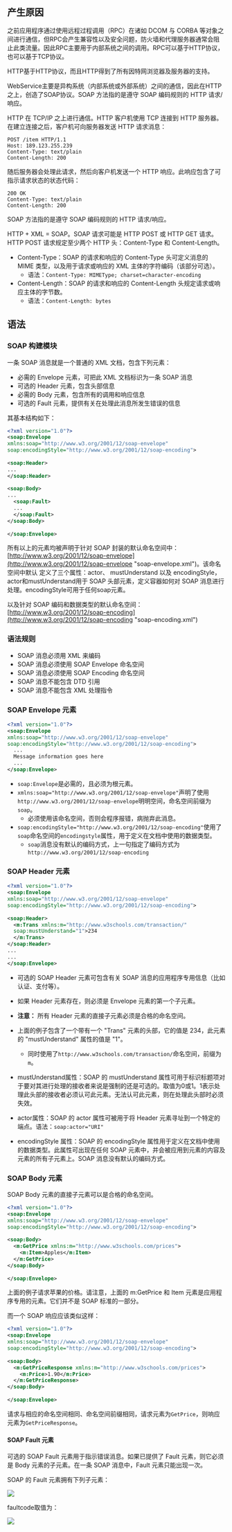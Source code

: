 ## 产生原因

之前应用程序通过使用远程过程调用（RPC）在诸如 DCOM 与 CORBA 等对象之间进行通信，但RPC会产生兼容性以及安全问题，防火墙和代理服务器通常会阻止此类流量。因此RPC主要用于内部系统之间的调用。RPC可以基于HTTP协议，也可以基于TCP协议。

HTTP基于HTTP协议，而且HTTP得到了所有因特网浏览器及服务器的支持。

WebService主要是异构系统（内部系统或外部系统）之间的通信，因此在HTTP之上，创造了SOAP协议。SOAP 方法指的是遵守 SOAP 编码规则的 HTTP 请求/响应。

HTTP 在 TCP/IP 之上进行通信。HTTP 客户机使用 TCP 连接到 HTTP 服务器。在建立连接之后，客户机可向服务器发送 HTTP 请求消息：

```text
POST /item HTTP/1.1
Host: 189.123.255.239
Content-Type: text/plain
Content-Length: 200
```

随后服务器会处理此请求，然后向客户机发送一个 HTTP 响应。此响应包含了可指示请求状态的状态代码：

```text
200 OK
Content-Type: text/plain
Content-Length: 200
```

SOAP 方法指的是遵守 SOAP 编码规则的 HTTP 请求/响应。

HTTP + XML = SOAP。SOAP 请求可能是 HTTP POST 或 HTTP GET 请求。HTTP POST 请求规定至少两个 HTTP 头：Content-Type 和 Content-Length。

- Content-Type：SOAP 的请求和响应的 Content-Type 头可定义消息的 MIME 类型，以及用于请求或响应的 XML 主体的字符编码（该部分可选）。
	- 语法：`Content-Type: MIMEType; charset=character-encoding`
- Content-Length：SOAP 的请求和响应的 Content-Length 头规定请求或响应主体的字节数。
	- 语法：`Content-Length: bytes`

## 语法

### SOAP 构建模块

一条 SOAP 消息就是一个普通的 XML 文档，包含下列元素：

- 必需的 Envelope 元素，可把此 XML 文档标识为一条 SOAP 消息
- 可选的 Header 元素，包含头部信息
- 必需的 Body 元素，包含所有的调用和响应信息
- 可选的 Fault 元素，提供有关在处理此消息所发生错误的信息

其基本结构如下：

```xml
<?xml version="1.0"?>  
<soap:Envelope  
xmlns:soap="http://www.w3.org/2001/12/soap-envelope"  
soap:encodingStyle="http://www.w3.org/2001/12/soap-encoding">  
  
<soap:Header>  
...  
</soap:Header>  
  
<soap:Body>  
...  
  <soap:Fault>  
  ...  
  </soap:Fault>  
</soap:Body>  
  
</soap:Envelope>
```

所有以上的元素均被声明于针对 SOAP 封装的默认命名空间中：[http://www.w3.org/2001/12/soap-envelope](http://www.w3.org/2001/12/soap-envelope "soap-envelope.xml")。该命名空间中默认 定义了三个属性：actor、 mustUnderstand 以及 encodingStyle，actor和mustUnderstand用于 SOAP 头部元素，定义容器如何对 SOAP 消息进行处理。encodingStyle可用于任何soap元素。

以及针对 SOAP 编码和数据类型的默认命名空间：[http://www.w3.org/2001/12/soap-encoding](http://www.w3.org/2001/12/soap-encoding "soap-encoding.xml")

### 语法规则

- SOAP 消息必须用 XML 来编码
- SOAP 消息必须使用 SOAP Envelope 命名空间
- SOAP 消息必须使用 SOAP Encoding 命名空间
- SOAP 消息不能包含 DTD 引用
- SOAP 消息不能包含 XML 处理指令

### SOAP Envelope 元素

```xml
<?xml version="1.0"?>
<soap:Envelope
xmlns:soap="http://www.w3.org/2001/12/soap-envelope"
soap:encodingStyle="http://www.w3.org/2001/12/soap-encoding">
  ...
  Message information goes here
  ...
</soap:Envelope>
```

- `soap:Envelope`是必需的，且必须为根元素。
- `xmlns:soap="http://www.w3.org/2001/12/soap-envelope"`声明了使用`http://www.w3.org/2001/12/soap-envelope`明明空间，命名空间前缀为`soap`。
	- 必须使用该命名空间，否则会程序报错，病抛弃此消息。
- `soap:encodingStyle="http://www.w3.org/2001/12/soap-encoding"`使用了`soap`命名空间的`encodingstyle`属性，用于定义在文档中使用的数据类型。
	- `soap`消息没有默认的编码方式，上一句指定了编码方式为`http://www.w3.org/2001/12/soap-encoding`

### SOAP Header 元素

```xml
<?xml version="1.0"?>  
<soap:Envelope  
xmlns:soap="http://www.w3.org/2001/12/soap-envelope"  
soap:encodingStyle="http://www.w3.org/2001/12/soap-encoding">  
  
<soap:Header>  
  <m:Trans xmlns:m="http://www.w3schools.com/transaction/"  
  soap:mustUnderstand="1">234  
  </m:Trans>  
</soap:Header>  
...  
...  
</soap:Envelope>
```

- 可选的 SOAP Header 元素可包含有关 SOAP 消息的应用程序专用信息（比如认证、支付等）。
- 如果 Header 元素存在，则必须是 Envelope 元素的第一个子元素。
- **注意：** 所有 Header 元素的直接子元素必须是合格的命名空间。
- 上面的例子包含了一个带有一个 "Trans" 元素的头部，它的值是 234，此元素的 "mustUnderstand" 属性的值是 "1"。
	- 同时使用了`http://www.w3schools.com/transaction/`命名空间，前缀为`m`。

- mustUnderstand属性：SOAP 的 mustUnderstand 属性可用于标识标题项对于要对其进行处理的接收者来说是强制的还是可选的。取值为0或1。1表示处理此头部的接收者必须认可此元素。无法认可此元素，则在处理此头部时必须失效。
- actor属性：SOAP 的 actor 属性可被用于将 Header 元素寻址到一个特定的端点。语法：`soap:actor="URI"`
- encodingStyle 属性：SOAP 的 encodingStyle 属性用于定义在文档中使用的数据类型。此属性可出现在任何 SOAP 元素中，并会被应用到元素的内容及元素的所有子元素上。SOAP 消息没有默认的编码方式。

### SOAP Body 元素

SOAP Body 元素的直接子元素可以是合格的命名空间。

```xml
<?xml version="1.0"?>  
<soap:Envelope  
xmlns:soap="http://www.w3.org/2001/12/soap-envelope"  
soap:encodingStyle="http://www.w3.org/2001/12/soap-encoding">  
  
<soap:Body>  
  <m:GetPrice xmlns:m="http://www.w3schools.com/prices">  
    <m:Item>Apples</m:Item>  
  </m:GetPrice>  
</soap:Body>  
  
</soap:Envelope>
```

上面的例子请求苹果的价格。请注意，上面的 m:GetPrice 和 Item 元素是应用程序专用的元素。它们并不是 SOAP 标准的一部分。

而一个 SOAP 响应应该类似这样：

```xml
<?xml version="1.0"?>  
<soap:Envelope  
xmlns:soap="http://www.w3.org/2001/12/soap-envelope"  
soap:encodingStyle="http://www.w3.org/2001/12/soap-encoding">  
  
<soap:Body>  
  <m:GetPriceResponse xmlns:m="http://www.w3schools.com/prices">  
    <m:Price>1.90</m:Price>  
  </m:GetPriceResponse>  
</soap:Body>  
  
</soap:Envelope>
```

请求与相应的命名空间相同、命名空间前缀相同，请求元素为`GetPrice`，则响应元素为`GetPriceResponse`。

#### SOAP Fault 元素

可选的 SOAP Fault 元素用于指示错误消息。如果已提供了 Fault 元素，则它必须是 Body 元素的子元素。在一条 SOAP 消息中，Fault 元素只能出现一次。

SOAP 的 Fault 元素拥有下列子元素：

![](attachments/2023-05-19.png)

faultcode取值为：

![](attachments/2023-05-19-1.png)

